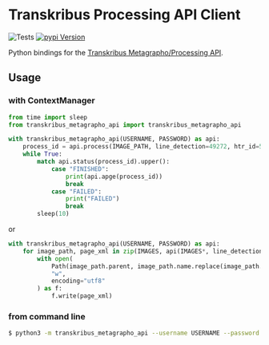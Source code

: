 # Transkribus Processing API Client

![Tests](https://github.com/jnphilipp/transkribus_metagrapho_api/actions/workflows/tests.yml/badge.svg)
[![pypi Version](https://img.shields.io/pypi/v/transkribus_metagrapho_api.svg?logo=pypi&logoColor=white)](https://pypi.org/project/transkribus_metagrapho_api/)

Python bindings for the [Transkribus Metagrapho/Processing API](https://www.transkribus.org/metagrapho/documentation).

## Usage

### with ContextManager

```python
from time import sleep
from transkribus_metagrapho_api import transkribus_metagrapho_api

with transkribus_metagrapho_api(USERNAME, PASSWORD) as api:
    process_id = api.process(IMAGE_PATH, line_detection=49272, htr_id=51170)
    while True:
        match api.status(process_id).upper():
            case "FINISHED":
                print(api.apge(process_id))
                break
            case "FAILED":
                print("FAILED")
                break
        sleep(10)
```

or

```python
with transkribus_metagrapho_api(USERNAME, PASSWORD) as api:
    for image_path, page_xml in zip(IMAGES, api(IMAGES*, line_detection=49272, htr_id=51170)):
        with open(
            Path(image_path.parent, image_path.name.replace(image_path.suffix, ".xml")),
            "w",
            encoding="utf8"
        ) as f:
            f.write(page_xml)
```

### from command line

```bash
$ python3 -m transkribus_metagrapho_api --username USERNAME --password PASSWORD --images images/*.tiff
```
